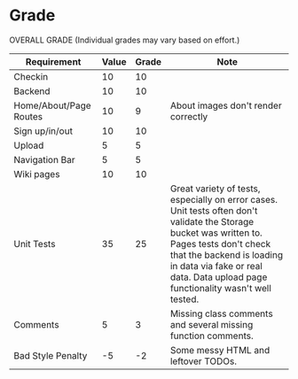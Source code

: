 # Grade

OVERALL GRADE (Individual grades may vary based on effort.)

| Requirement            | Value | Grade | Note                                                                                                                                                                                                                                                              |
| ---------------------- | ----- | ----- | ----------------------------------------------------------------------------------------------------------------------------------------------------------------------------------------------------------------------------------------------------------------- |
| Checkin                | 10    | 10    |                                                                                                                                                                                                                                                                   |
| Backend                | 10    | 10    |                                                                                                                                                                                                                                                                   |
| Home/About/Page Routes | 10    | 9     | About images don't render correctly                                                                                                                                                                                                                               |
| Sign up/in/out         | 10    | 10    |                                                                                                                                                                                                                                                                   |
| Upload                 | 5     | 5     |                                                                                                                                                                                                                                                                   |
| Navigation Bar         | 5     | 5     |                                                                                                                                                                                                                                                                   |
| Wiki pages             | 10    | 10    |                                                                                                                                                                                                                                                                   |
| Unit Tests             | 35    | 25    | Great variety of tests, especially on error cases. Unit tests often don't validate the Storage bucket was written to. Pages tests don't check that the backend is loading in data via fake or real data.       Data upload page functionality wasn't well tested. |
| Comments               | 5     | 3     | Missing class comments and several missing function comments.                                                                                                                                                                                                     |
| Bad Style Penalty      | -5    | -2    | Some messy HTML and leftover TODOs.                                                                                                                                                                                                                               |
